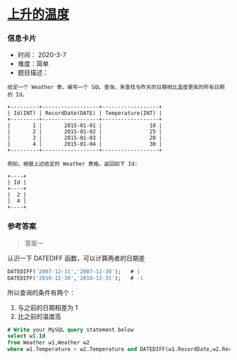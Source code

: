 # [上升的温度](https://leetcode-cn.com/problems/rising-temperature/)

### 信息卡片

- 时间： 2020-3-7
- 难度：简单
- 题目描述：

```
给定一个 Weather 表，编写一个 SQL 查询，来查找与昨天的日期相比温度更高的所有日期的 Id。

+---------+------------------+------------------+
| Id(INT) | RecordDate(DATE) | Temperature(INT) |
+---------+------------------+------------------+
|       1 |       2015-01-01 |               10 |
|       2 |       2015-01-02 |               25 |
|       3 |       2015-01-03 |               20 |
|       4 |       2015-01-04 |               30 |
+---------+------------------+------------------+

例如，根据上述给定的 Weather 表格，返回如下 Id:

+----+
| Id |
+----+
|  2 |
|  4 |
+----+
```



### 参考答案

> 答案一

认识一下 DATEDIFF 函数，可以计算两者的日期差

```sql
DATEDIFF('2007-12-31','2007-12-30');   # 1
DATEDIFF('2010-12-30','2010-12-31');   # -1
```

所以查询的条件有两个：

1. 与之前的日期相差为 1
2. 比之前的温度高



```sql
# Write your MySQL query statement below
select w1.Id 
from Weather w1,Weather w2
where w1.Temperature > w2.Temperature and DATEDIFF(w1.RecordDate,w2.RecordDate) = 1;
```







